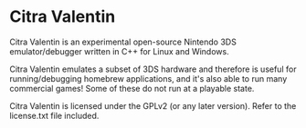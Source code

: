 # Citra Valentin

Citra Valentin is an experimental open-source Nintendo 3DS emulator/debugger written in C++ for Linux and Windows.

Citra Valentin emulates a subset of 3DS hardware and therefore is useful for running/debugging homebrew applications, and it's also able to run many commercial games! Some of these do not run at a playable state.

Citra Valentin is licensed under the GPLv2 (or any later version). Refer to the license.txt file included.
